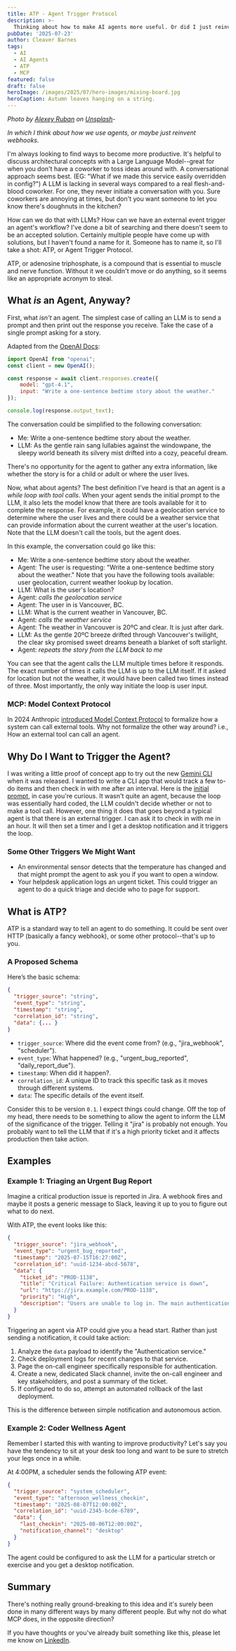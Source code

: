 ```yaml
---
title: ATP - Agent Trigger Protocol
description: >-
  Thinking about how to make AI agents more useful. Or did I just reinvent webhooks?
pubDate: '2025-07-23'
author: Cleaver Barnes
tags:
  - AI
  - AI Agents
  - ATP
  - MCP
featured: false
draft: false
heroImage: /images/2025/07/hero-images/mixing-board.jpg
heroCaption: Autumn leaves hanging on a string.
---
```

*Photo by [Alexey Ruban](https://unsplash.com/@intelligenciya) on [Unsplash](https://unsplash.com/photos/selective-focus-photo-of-dj-mixer-73o_FzZ5x-w)-*

*In which I think about how we use agents, or maybe just reinvent webhooks.*

I'm always looking to find ways to become more productive. It's helpful to discuss architectural concepts with a Large Language Model--great for when you don't have a coworker to toss ideas around with. A conversational approach seems best. (EG: "What if we made this service easily overridden in config?") A LLM is lacking in several ways compared to a real flesh-and-blood coworker. For one, they never initiate a conversation with you. Sure coworkers are annoying at times, but don't you want someone to let you know there's doughnuts in the kitchen?

How can we do that with LLMs? How can we have an external event trigger an agent's workflow?  I've done a bit of searching and there doesn't seem to be an accepted solution. Certainly multiple people have come up with solutions, but I haven't found a name for it. Someone has to name it, so I'll take a shot: ATP, or Agent Trigger Protocol.

<!-- more -->

ATP, or adenosine triphosphate, is a compound that is essential to muscle and nerve function. Without it we couldn't move or do anything, so it seems like an appropriate acronym to steal.

## What *is* an Agent, Anyway?

First, what *isn't* an agent. The simplest case of calling an LLM is to send a prompt and then print out the response you receive. Take the case of a single prompt asking for a story.

Adapted from the [OpenAI Docs](https://platform.openai.com/docs/quickstart?api-mode=responses):

```javascript
import OpenAI from "openai";
const client = new OpenAI();

const response = await client.responses.create({
    model: "gpt-4.1",
    input: "Write a one-sentence bedtime story about the weather."
});

console.log(response.output_text);
```

The conversation could be simplified to the following conversation:

- Me: Write a one-sentence bedtime story about the weather.
- LLM: As the gentle rain sang lullabies against the windowpane, the sleepy world beneath its silvery mist drifted into a cozy, peaceful dream.

There's no opportunity for the agent to gather any extra information, like whether the story is for a child or adult or where the user lives.

Now, what about agents? The best definition I've heard is that an agent is a *while loop with tool calls*. When your agent sends the initial prompt to the LLM, it also lets the model know that there are tools available for it to complete the response. For example, it could have a geolocation service to determine where the user lives and there could be a weather service that can provide information about the current weather at the user's location. Note that the LLM doesn't call the tools, but the agent does. 

In this example, the conversation could go like this:

- Me: Write a one-sentence bedtime story about the weather.
- Agent: The user is requesting: "Write a one-sentence bedtime story about the weather." Note that you have the following tools available: user geolocation, current weather lookup by location.
- LLM: What is the user's location?
- Agent: *calls the geolocation service*
- Agent: The user in is Vancouver, BC.
- LLM: What is the current weather in Vancouver, BC.
- Agent: *calls the weather service*
- Agent: The weather in Vancouver is 20ºC and clear. It is just after dark.
- LLM: As the gentle 20ºC breeze drifted through Vancouver's twilight, the clear sky promised sweet dreams beneath a blanket of soft starlight.
- Agent: *repeats the story from the LLM back to me*

You can see that the agent calls the LLM multiple times before it responds. The exact number of times it calls the LLM is up to the LLM itself. If it asked for location but not the weather, it would have been called two times instead of three. Most importantly, the only way initiate the loop is user input.

### MCP: Model Context Protocol

In 2024 Anthropic [introduced Model Context Protocol](https://www.anthropic.com/news/model-context-protocol) to formalize how a system can call external tools. Why not formalize the other way around? i.e., How an external tool can call an agent.

## Why Do I Want to Trigger the Agent?

I was writing a little proof of concept app to try out the new [Gemini CLI](https://gemini-cli.dev/) when it was released. I wanted to write a CLI app that would track a few to-do items and then check in with me after an interval. Here is the [initial prompt](https://github.com/cleaver/miles_dev_coach/blob/main/initial-prompt.md), in case you're curious. It wasn't quite an agent, because the loop was essentially hard coded, the LLM couldn't decide whether or not to make a tool call. However, one thing it does that goes beyond a typical agent is that there is an external trigger. I can ask it to check in with me in an hour. It will then set a timer and I get a desktop notification and it triggers the loop.

### Some Other Triggers We Might Want

- An environmental sensor detects that the temperature has changed and that might prompt the agent to ask you if you want to open a window.
- Your helpdesk application logs an urgent ticket. This could trigger an agent to do a quick triage and decide who to page for support.

## What is ATP?

ATP is a standard way to tell an agent to do something. It could be sent over HTTP (basically a fancy webhook), or some other protocol--that's up to you.

### A Proposed Schema

Here’s the basic schema:

```json
{
  "trigger_source": "string",
  "event_type": "string",
  "timestamp": "string",
  "correlation_id": "string",
  "data": {... }
}
```

- `trigger_source`: Where did the event come from? (e.g., "jira_webhook", "scheduler").
- `event_type`: What happened? (e.g., "urgent_bug_reported", "daily_report_due").
- `timestamp`: When did it happen?.
- `correlation_id`: A unique ID to track this specific task as it moves through different systems.
- `data`: The specific details of the event itself.

Consider this to be version `0.1`. I expect things could change. Off the top of my head, there needs to be something to allow the agent to inform the LLM of the significance of the trigger. Telling it "jira" is probably not enough. You probably want to tell the LLM that if it's a high priority ticket and it affects production then take action.

## Examples

### Example 1: Triaging an Urgent Bug Report

Imagine a critical production issue is reported in Jira. A webhook fires and maybe it posts a generic message to Slack, leaving it up to you to figure out what to do next.

With ATP, the event looks like this:

```json
{
  "trigger_source": "jira_webhook",
  "event_type": "urgent_bug_reported",
  "timestamp": "2025-07-15T16:27:00Z",
  "correlation_id": "uuid-1234-abcd-5678",
  "data": {
    "ticket_id": "PROD-1138",
    "title": "Critical Failure: Authentication service is down",
    "url": "https://jira.example.com/PROD-1138",
    "priority": "High",
    "description": "Users are unable to log in. The main authentication service is completely unresponsive. Cats and dogs living together!"
  }
}
```

Triggering an agent via ATP could give you a head start. Rather than just sending a notification, it could take action:

1.  Analyze the `data` payload to identify the "Authentication service."
2.  Check deployment logs for recent changes to that service.
3.  Page the on-call engineer specifically responsible for authentication.
4.  Create a new, dedicated Slack channel, invite the on-call engineer and key stakeholders, and post a summary of the ticket.
5.  If configured to do so, attempt an automated rollback of the last deployment.

This is the difference between simple notification and autonomous action.

### Example 2: Coder Wellness Agent

Remember I started this with wanting to improve productivity? Let's say you have the tendency to sit at your desk too long and want to be sure to stretch your legs once in a while.

At 4:00PM, a scheduler sends the following ATP event:

```json
{
  "trigger_source": "system_scheduler",
  "event_type": "afternoon_wellness_checkin",
  "timestamp": "2025-08-07T12:00:00Z",
  "correlation_id": "uuid-2345-bcde-6789",
  "data": {
    "last_checkin": "2025-08-06T12:00:00Z",
    "notification_channel": "desktop"
  }
}
```

The agent could be configured to ask the LLM for a particular stretch or exercise and you get a desktop notification.

## Summary

There's nothing really ground-breaking to this idea and it's surely been done in many different ways by many different people. But why not do what MCP does, in the opposite direction?

If you have thoughts or you've already built something like this, please let me know on [LinkedIn](https://www.linkedin.com/in/cleaverbarnes/).
